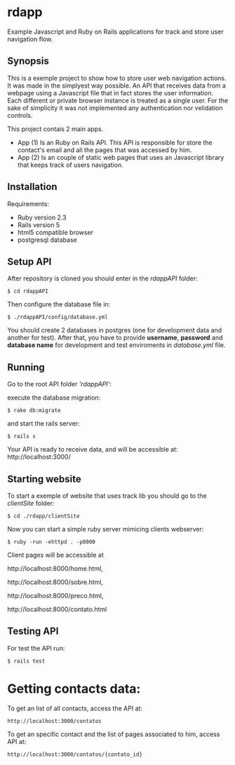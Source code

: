# rdapp

Example Javascript and Ruby on Rails applications for track and store user navigation flow.

## Synopsis

This is a exemple project to show how to store user web navigation actions. It was made in the simplyest way possible. An API that receives data from a webpage using a Javascript file that in fact stores the user information. Each different or private browser instance is treated as a single user. For the sake of simplicity it was not implemented any authentication nor velidation controls.

This project contais 2 main apps.

- App (1) Is an Ruby on Rails API. This API is responsible for store the contact's email and all the pages that was accessed by him.
- App (2) Is an couple of static web pages that uses an Javascript library that keeps track of users navigation.

## Installation

Requirements:
- Ruby version 2.3
- Rails version 5
- html5 compatible browser
- postgresql database

## Setup API

After repository is cloned you should enter in the *rdappAPI* folder:
```shell
$ cd rdappAPI
```
Then configure the database file in:
```shell
$ ./rdappAPI/config/database.yml
```
You should create 2 databases in postgres (one for development data and another for test). After that, you have to provide **username**, **password** and **database name** for development and test enviroments in _database.yml_ file.

## Running

Go to the root API folder _'rdappAPI'_:

execute the database migration:
```shell
$ rake db:migrate
```
and start the rails server:
```shell
$ rails s
```
Your API is ready to receive data, and will be accessible at: http://localhost:3000/

## Starting website

To start a exemple of website that uses track lib you should go to the _clientSite_ folder:
```shell
$ cd ./rdapp/clientSite
```
Now you can start a simple ruby server mimicing clients webserver:
```shell
$ ruby -run -ehttpd . -p8000
```
Client pages will be accessible at 

http://localhost:8000/home.html, 

http://localhost:8000/sobre.html, 

http://localhost:8000/preco.html,

http://localhost:8000/contato.html 

## Testing API

For test the API run:
```shell
$ rails test
```

# Getting contacts data:

To get an list of all contacts, access the API at:
```shell
http://localhost:3000/contatos
```
To get an specific contact and the list of pages associated to him, access API at:
```shell
http://localhost:3000/contatos/{contato_id}
```
